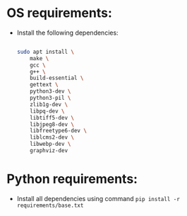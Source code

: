 # OS requirements:
- Install the following dependencies:
    ``` bash

    sudo apt install \
        make \
        gcc \
        g++ \
        build-essential \
        gettext \
        python3-dev \
        python3-pil \
        zlib1g-dev \
        libpq-dev \
        libtiff5-dev \
        libjpeg8-dev \
        libfreetype6-dev \
        liblcms2-dev \
        libwebp-dev \
        graphviz-dev

    ```
# Python requirements:

- Install all dependencies using command `pip install -r requirements/base.txt`


